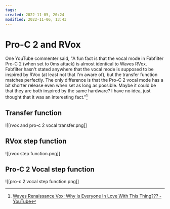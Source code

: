 ```yaml
---
tags: 
created: 2022-11-05, 20:24
modified: 2022-11-06, 13:43
---
```


# Pro-C 2 and RVox
One YouTube commenter said, "A fun fact is that the vocal mode in Fabfilter Pro-C 2 (when set to 0ms attack) is almost identical to Waves RVox. Fabfilter hasn't stated anywhere that the vocal mode is supposed to be inspired by RVox (at least not that I'm aware of), but the transfer function matches perfectly. The only difference is that the Pro-C 2 vocal mode has a bit shorter release even when set as long as possible. Maybe it could be that they are both inspired by the same hardware? I have no idea, just thought that it was an interesting fact."[^1]

## Transfer function
![[rvox and pro-c 2 vocal transfer.png]]

## RVox step function
![[rvox step function.png]]

## Pro-C 2 Vocal step function
![[pro-c 2 vocal step function.png]]

[^1]: [Waves Renaissance Vox: Why Is Everyone In Love With This Thing??? - YouTube](https://www.youtube.com/watch?v=kNzJj6CZAMA&t=409s)